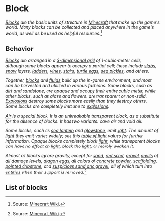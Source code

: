 # Block

*[Blocks](https://minecraft.wiki/w/Block) are the basic units of structure in [Minecraft](https://minecraft.wiki/w/Minecraft) that make up the game's world. Many blocks can be collected and placed anywhere in the game's world, as well as be used as helpful resources.*[^1]

## Behavior

*[Blocks](https://minecraft.wiki/w/Block) are arranged in a [3-dimensional grid](https://en.wikipedia.org/wiki/Cubic_honeycomb) of 1-cubic-meter cells, although some blocks appear to occupy a partial cell; these include [slabs](https://minecraft.wiki/w/Slab), [snow](https://minecraft.wiki/w/Snow) layers, [ladders](https://minecraft.wiki/w/Ladder), [vines](https://minecraft.wiki/w/Vines), [stairs](https://minecraft.wiki/w/Stairs), [turtle eggs](https://minecraft.wiki/w/Turtle_Egg), [sea pickles](https://minecraft.wiki/w/Sea_Pickle), and others.*

*Together, [blocks](https://minecraft.wiki/w/Block) and [fluids](https://minecraft.wiki/w/Fluid) build up the in-game environment, and most can be harvested and utilized in various fashions. Some blocks, such as [dirt](https://minecraft.wiki/w/Dirt) and [sandstone](https://minecraft.wiki/w/Sandstone), are [opaque](https://minecraft.wiki/w/Opacity) and occupy their entire cubic meter, while other blocks, such as [glass](https://minecraft.wiki/w/Glass) and [flowers](https://minecraft.wiki/w/Flower), are [transparent](https://minecraft.wiki/w/Opacity#Types_of_transparent_blocks) or non-solid. [Explosions](https://minecraft.wiki/w/Explosion) destroy some blocks more easily than they destroy others. Some blocks are completely immune to [explosions](https://minecraft.wiki/w/Explosion).*

*[Air](https://minecraft.wiki/w/Air) is a special block. It is an unbreakable transparent block, as a substitute for the absence of blocks. It has two variants: [cave air](https://minecraft.wiki/w/Air) and [void air‌](https://minecraft.wiki/w/Air).*

*Some blocks, such as [sea lantern](https://minecraft.wiki/w/Sea_Lantern) and [glowstone](https://minecraft.wiki/w/Glowstone), emit [light](https://minecraft.wiki/w/Light). The amount of [light](https://minecraft.wiki/w/Light) they emit varies widely; see this [table of light](https://minecraft.wiki/w/Light#Blocks) values for further information. Opaque blocks completely block [light](https://minecraft.wiki/w/Light), while transparent blocks can have no effect on [light](https://minecraft.wiki/w/Light), block the [light](https://minecraft.wiki/w/Light), or merely weaken it.*

*Almost all blocks ignore gravity, except for [sand](https://minecraft.wiki/w/Sand), [red sand](https://minecraft.wiki/w/Sand), [gravel](https://minecraft.wiki/w/Gravel), [anvils](https://minecraft.wiki/w/Anvil) of all damage levels, [dragon eggs](https://minecraft.wiki/w/Dragon_Egg), all colors of [concrete powder](https://minecraft.wiki/w/Concrete_Powder), [scaffolding](https://minecraft.wiki/w/Scaffolding), [pointed dripstone](https://minecraft.wiki/w/Pointed_Dripstone), and [suspicious sand and gravel](https://minecraft.wiki/w/Suspicious_Block), all of which turn into [entities](https://minecraft.wiki/w/Falling_Block) when their support is removed.*[^1]

[^1]: Source: [Minecraft Wiki](https://minecraft.wiki/w/Block).

## List of blocks

<div id="list" type="blocks" mod="voidz"></div>
<script src="/wiki/javascripts/info.js"></script>
